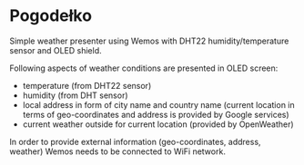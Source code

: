 # Pogodełko

Simple weather presenter using Wemos with DHT22 humidity/temperature sensor and OLED shield.

Following aspects of weather conditions are presented in OLED screen:
- temperature (from DHT22 sensor)
- humidity (from DHT sensor)
- local address in form of city name and country name (current location in terms of geo-coordinates and address is provided by Google services)
- current weather outside for current location (provided by OpenWeather)

In order to provide external information (geo-coordinates, address, weather) Wemos needs to be connected to WiFi network.
